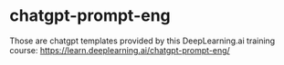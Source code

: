# chatgpt-prompt-eng
Those are chatgpt templates provided by this DeepLearning.ai training course: https://learn.deeplearning.ai/chatgpt-prompt-eng/
